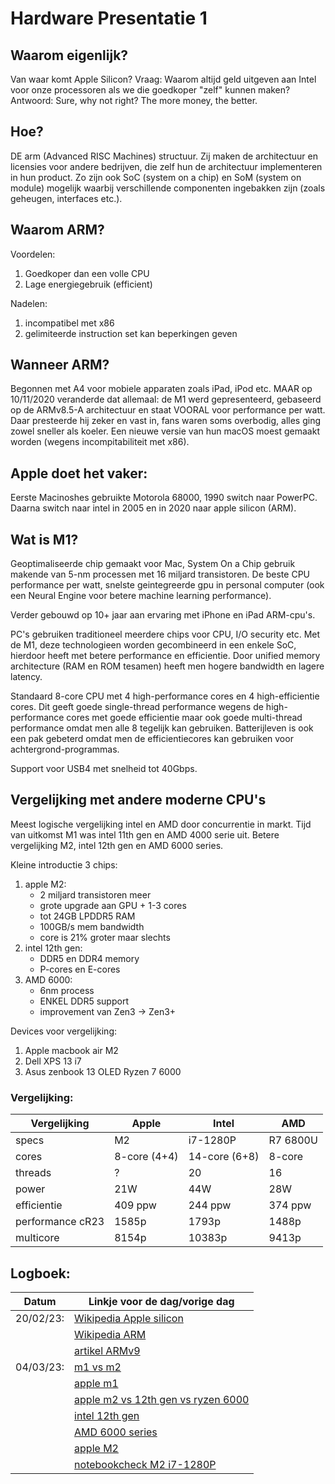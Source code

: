 # Hardware Presentatie 1

## Waarom eigenlijk?

Van waar komt Apple Silicon?
Vraag: Waarom altijd geld uitgeven aan Intel voor onze processoren als we die goedkoper "zelf" kunnen maken?
Antwoord: Sure, why not right? The more money, the better.

## Hoe?

DE arm (Advanced RISC Machines) structuur. 
Zij maken de architectuur en licensies voor andere bedrijven, 
die zelf hun de architectuur implementeren in hun product.
Zo zijn ook SoC (system on a chip) en SoM (system on module) mogelijk waarbij verschillende componenten 
ingebakken zijn (zoals geheugen, interfaces etc.).

## Waarom ARM?

Voordelen:

1. Goedkoper dan een volle CPU
2. Lage energiegebruik (efficient)

Nadelen:

1. incompatibel met x86
2. gelimiteerde instruction set kan beperkingen geven

## Wanneer ARM?

Begonnen met A4 voor mobiele apparaten zoals iPad, iPod etc.
MAAR op 10/11/2020 veranderde dat allemaal:
de M1 werd gepresenteerd, gebaseerd op de ARMv8.5-A architectuur en staat VOORAL voor performance per watt.
Daar presteerde hij zeker en vast in, fans waren soms overbodig, alles ging zowel sneller als 
koeler. Een nieuwe versie van hun macOS moest gemaakt worden (wegens incompitabiliteit met x86).

## Apple doet het vaker:

Eerste Macinoshes gebruikte Motorola 68000, 1990 switch naar PowerPC.
Daarna switch naar intel in 2005 en in 2020 naar apple silicon (ARM).

## Wat is M1?

Geoptimaliseerde chip gemaakt voor Mac, System On a Chip gebruik makende van 5-nm processen 
met 16 miljard transistoren. De beste CPU performance per watt, snelste geintegreerde gpu in 
personal computer (ook een Neural Engine voor betere machine learning performance). 

Verder gebouwd op 10+ jaar aan ervaring met iPhone en iPad ARM-cpu's.

PC's gebruiken traditioneel meerdere chips voor CPU, I/O security etc. 
Met de M1, deze technologieen worden gecombineerd in een enkele SoC,
hierdoor heeft met betere performance en efficientie.
Door unified memory architecture (RAM en ROM tesamen) heeft men hogere bandwidth
en lagere latency. 

Standaard 8-core CPU met 4 high-performance cores en 4 high-efficientie cores.
Dit geeft goede single-thread performance wegens de high-performance cores 
met goede efficientie maar ook goede multi-thread performance omdat men alle 8 
tegelijk kan gebruiken. Batterijleven is ook een pak gebeterd omdat men de efficientiecores
kan gebruiken voor achtergrond-programmas.

Support voor USB4 met snelheid tot 40Gbps.

## Vergelijking met andere moderne CPU's

Meest logische vergelijking intel en AMD door concurrentie in markt.
Tijd van uitkomst M1 was intel 11th gen en AMD 4000 serie uit.
Betere vergelijking M2, intel 12th gen en AMD 6000 series.

Kleine introductie 3 chips:

1. apple M2:
   * 2 miljard transistoren meer
   * grote upgrade aan GPU + 1-3 cores
   * tot 24GB LPDDR5 RAM
   * 100GB/s mem bandwidth
   * core is 21% groter maar slechts 
2. intel 12th gen:
   * DDR5 en DDR4 memory
   * P-cores en E-cores
3. AMD 6000:
   * 6nm process
   * ENKEL DDR5 support
   * improvement van Zen3 -> Zen3+

Devices voor vergelijking:
1. Apple macbook air M2
2. Dell XPS 13 i7
3. Asus zenbook 13 OLED Ryzen 7 6000 

### Vergelijking:

| Vergelijking | Apple | Intel | AMD | 
| ------------ | ----- | ----- | --- |
| specs        | M2    | i7-1280P | R7 6800U | 
| cores        | 8-core (4+4) | 14-core (6+8) | 8-core  |
| threads      | ?     | 20    | 16  |
| power        | 21W   | 44W   | 28W |
| efficientie  | 409 ppw | 244 ppw | 374 ppw |
| performance cR23 | 1585p | 1793p | 1488p |
| multicore    | 8154p | 10383p | 9413p |


## Logboek:

| Datum | Linkje voor de dag/vorige dag |
| ----- | ----------------------------- |
| 20/02/23: | [Wikipedia Apple silicon](https://en.wikipedia.org/wiki/Apple_silicon) |
|           | [Wikipedia ARM](https://en.wikipedia.org/wiki/ARM_architecture_family) | 
|           | [artikel ARMv9](https://www.anandtech.com/show/16584/arm-announces-armv9-architecture) |
| 04/03/23: | [m1 vs m2](https://web.archive.org/web/20220610100728/https://semianalysis.com/apple-m2-die-shot-and-architecture-analysis-big-cost-increase-and-a15-based-ip/) |
|           | [apple m1](https://www.apple.com/newsroom/2020/11/apple-unleashes-m1/) |
|           | [apple m2 vs 12th gen vs ryzen 6000](https://www.youtube.com/watch?v=Jw21otdS9Nk)|
|           | [intel 12th gen](https://www.intel.com/content/www/us/en/products/docs/processors/core/12th-gen-core-mobile-processors-brief.html)|
|           | [AMD 6000 series](https://www.amd.com/en/partner/ryzen-6000-series-mobile-processors) |
|           | [apple M2](https://www.apple.com/benl/newsroom/2022/06/apple-unveils-m2-with-breakthrough-performance-and-capabilities/)|
|           | [notebookcheck M2 i7-1280P](https://www.notebookcheck.net/Apple-M2-SoC-Analysis-Worse-CPU-efficiency-compared-to-the-M1.637834.0.html)|


